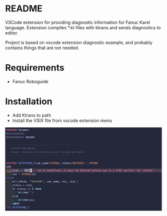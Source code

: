# README
VSCode extension for providing diagnostic information for Fanuc Karel language.
Extension compiles *.kl-files with ktrans and sends diagnostics to editor.

Project is based on vscode extension diagnostic example, and probably contains things that are not needed.

# Requirements
* Fanuc Roboguide

# Installation
* Add Ktrans to path
* Install the VSIX file from vscode extension menu

![Multi Diagnostics](./resources/diagnostic-related-info.png)



